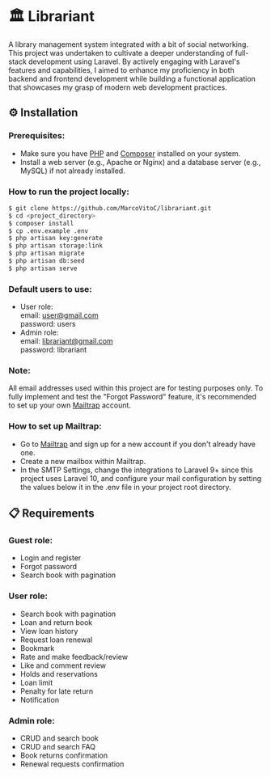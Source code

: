 # 🏛️ Librariant
A library management system integrated with a bit of social networking. This project was undertaken to cultivate a deeper understanding of full-stack development using Laravel. By actively engaging with Laravel's features and capabilities, I aimed to enhance my proficiency in both backend and frontend development while building a functional application that showcases my grasp of modern web development practices.

## ⚙️ Installation
### Prerequisites:
- Make sure you have <a href="https://www.php.net/" target="_blank">PHP</a> and <a href="https://getcomposer.org/" target="_blank">Composer</a> installed on your system.
- Install a web server (e.g., Apache or Nginx) and a database server (e.g., MySQL) if not already installed.
### How to run the project locally:
```bash
$ git clone https://github.com/MarcoVitoC/librariant.git
$ cd <project_directory>
$ composer install
$ cp .env.example .env
$ php artisan key:generate
$ php artisan storage:link
$ php artisan migrate
$ php artisan db:seed
$ php artisan serve
```
### Default users to use:
- User role:<br>
  email: user@gmail.com<br>
  password: users
- Admin role:<br>
  email: librariant@gmail.com<br>
  password: librariant
### Note:
All email addresses used within this project are for testing purposes only. To fully implement and test the "Forgot Password" feature, it's recommended to set up your own <a href="https://mailtrap.io/" target="_blank">Mailtrap</a> account.
### How to set up Mailtrap:
- Go to <a href="https://mailtrap.io/" target="_blank">Mailtrap</a> and sign up for a new account if you don't already have one.
- Create a new mailbox within Mailtrap.
- In the SMTP Settings, change the integrations to Laravel 9+ since this project uses Laravel 10, and configure your mail configuration by setting the values below it in the .env file in your project root directory.

## 📋 Requirements
### Guest role:
- Login and register
- Forgot password
- Search book with pagination
### User role:
- Search book with pagination
- Loan and return book
- View loan history
- Request loan renewal
- Bookmark
- Rate and make feedback/review
- Like and comment review
- Holds and reservations
- Loan limit
- Penalty for late return
- Notification
### Admin role:
- CRUD and search book
- CRUD and search FAQ
- Book returns confirmation
- Renewal requests confirmation
